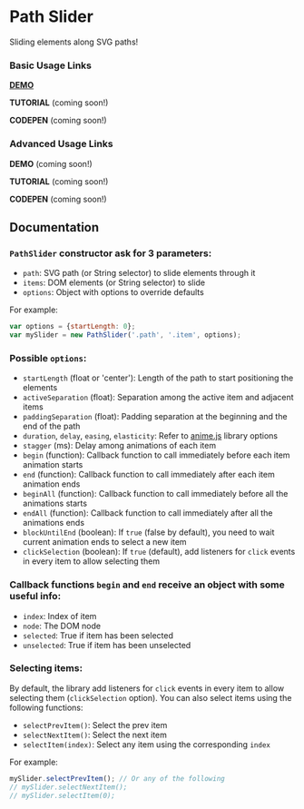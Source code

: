 # Path Slider

Sliding elements along SVG paths!

### Basic Usage Links

[**DEMO**](http://lmgonzalves.github.io/creative-upload/)

**TUTORIAL** (coming soon!)

**CODEPEN** (coming soon!)

### Advanced Usage Links

**DEMO** (coming soon!)

**TUTORIAL** (coming soon!)

**CODEPEN** (coming soon!)

## Documentation

### `PathSlider` constructor ask for 3 parameters:

- `path`: SVG path (or String selector) to slide elements through it
- `items`: DOM elements (or String selector) to slide
- `options`: Object with options to override defaults

For example:

```js
var options = {startLength: 0};
var mySlider = new PathSlider('.path', '.item', options);
```

### Possible `options`:

- `startLength` (float or 'center'): Length of the path to start positioning the elements
- `activeSeparation` (float): Separation among the active item and adjacent items
- `paddingSeparation` (float): Padding separation at the beginning and the end of the path
- `duration`, `delay`, `easing`, `elasticity`: Refer to [anime.js](http://animejs.com/) library options
- `stagger` (ms): Delay among animations of each item
- `begin` (function): Callback function to call immediately before each item animation starts
- `end` (function): Callback function to call immediately after each item animation ends
- `beginAll` (function): Callback function to call immediately before all the animations starts
- `endAll` (function): Callback function to call immediately after all the animations ends
- `blockUntilEnd` (boolean): If `true` (false by default), you need to wait current animation ends to select a new item
- `clickSelection` (boolean): If `true` (default), add listeners for `click` events in every item to allow selecting them

### Callback functions `begin` and `end` receive an object with some useful info:

- `index`: Index of item
- `node`: The DOM node
- `selected`: True if item has been selected
- `unselected`: True if item has been unselected

### Selecting items:

By default, the library add listeners for `click` events in every item to allow selecting them (`clickSelection` option). You can also select items using the following functions:

- `selectPrevItem()`: Select the prev item
- `selectNextItem()`: Select the next item
- `selectItem(index)`: Select any item using the corresponding `index`

For example:

```js
mySlider.selectPrevItem(); // Or any of the following
// mySlider.selectNextItem();
// mySlider.selectItem(0);
```
